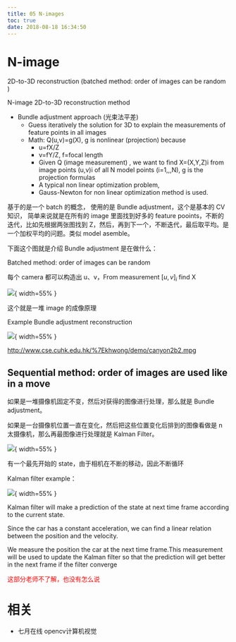 ```yaml
---
title: 05 N-images
toc: true
date: 2018-08-18 16:34:50
---
```



# N-image

2D-to-3D reconstruction
(batched method: order of
images can be random )



N-image 2D-to-3D
reconstruction method


- Bundle adjustment approach (光束法平差)
    - Guess iteratively the solution for 3D to explain the measurements of feature points in all images
    - Math: Q(u,v)=g(X), g is nonlinear (projection) because
        - u=fX/Z
        - v=fY/Z, f=focal length
        - Given Q (image measurement) , we want to find X=(X,Y,Z)i from image points (u,v)i of all N model points (i=1,,,N), g is the projection formulas
        - A typical non linear optimization problem,
        - Gauss-Newton for non linear optimization method is used.


基于的是一个 batch 的概念， 使用的是 Bundle adjustment，这个是基本的 CV 知识，
简单来说就是在所有的 image 里面找到好多的 feature pooints，不断的迭代，比如先根据两张图找到 Z，然后，再到下一个，不断迭代，最后取平均。是一个加权平均的问题。类似 model asemble。


下面这个图就是介绍 Bundle adjustment 是在做什么：

Batched method: order of images can be random


每个 camera 都可以构造出 u、v，From measurement $[u,v]_i$ find X

![](http://images.iterate.site/blog/image/180817/ECG950kmJf.png?imageslim){ width=55% }


这个就是一堆 image 的成像原理


Example
Bundle adjustment reconstruction

![](http://images.iterate.site/blog/image/180817/hdJhbLjGk7.png?imageslim){ width=55% }

http://www.cse.cuhk.edu.hk/%7Ekhwong/demo/canyon2b2.mpg




## Sequential method: order of images are used like in a move



如果是一堆摄像机固定不变，然后对获得的图像进行处理，那么就是 Bundle adjustment。

如果是一台摄像机位置一直在变化，然后把这些位置变化后排到的图像看做是 n 太摄像机，那么再最图像进行处理就是 Kalman Filter。


![](http://images.iterate.site/blog/image/180817/JGf82H2c45.png?imageslim){ width=55% }

有一个最先开始的 state，由于相机在不断的移动，因此不断循环

Kalman filter example：

![](http://images.iterate.site/blog/image/180817/C0B9ja5i2E.png?imageslim){ width=55% }



Kalman filter will make a prediction of the state at next time frame according to the current state.

Since the car has a constant acceleration, we can find a linear relation between the position and the velocity.

We measure the position the car at the next time frame.This measurement will be used to update the Kalman filter so that the prediction will get better in the next frame if the filter converge

<span style="color:red;">这部分老师不了解，也没有怎么说</span>




# 相关

- 七月在线 opencv计算机视觉
